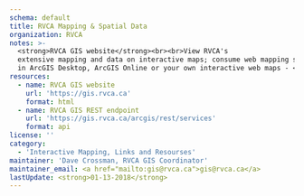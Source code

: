 ```yaml
---
schema: default
title: RVCA Mapping & Spatial Data
organization: RVCA
notes: >-
  <strong>RVCA GIS website</strong><br><br>View RVCA's
  extensive mapping and data on interactive maps; consume web mapping services
  in ArcGIS Desktop, ArcGIS Online or your own interactive web maps - <a href="https://gis.rvca.ca">gis.rvca.ca</a>.
resources:
  - name: RVCA GIS website
    url: 'https://gis.rvca.ca'
    format: html
  - name: RVCA GIS REST endpoint
    url: 'https://gis.rvca.ca/arcgis/rest/services'
    format: api
license: ''
category:
  - 'Interactive Mapping, Links and Resourses'
maintainer: 'Dave Crossman, RVCA GIS Coordinator'
maintainer_email: <a href="mailto:gis@rvca.ca">gis@rvca.ca</a>
lastUpdate: <strong>01-13-2018</strong>
---
```

